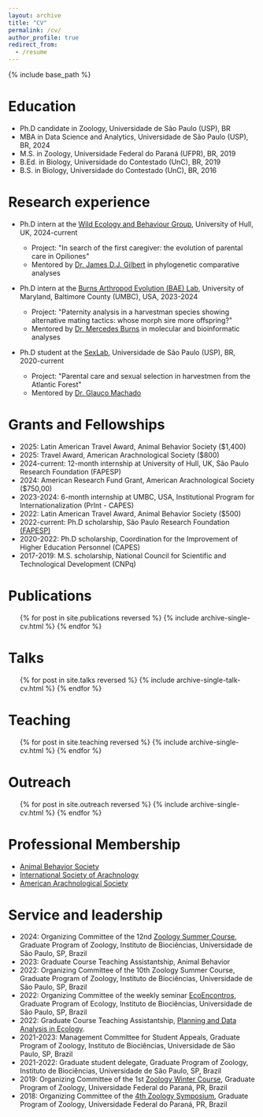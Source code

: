 ```yaml
---
layout: archive
title: "CV"
permalink: /cv/
author_profile: true
redirect_from:
  - /resume
---
```


{% include base_path %}

Education
======
* Ph.D candidate in Zoology, Universidade de São Paulo (USP), BR
* MBA in Data Science and Analytics, Universidade de São Paulo (USP), BR, 2024
* M.S. in Zoology, Universidade Federal do Paraná (UFPR), BR, 2019
* B.Ed. in Biology, Universidade do Contestado (UnC), BR, 2019
* B.S. in Biology, Universidade do Contestado (UnC), BR, 2016

Research experience
======
* Ph.D intern at the [Wild Ecology and Behaviour Group](https://wildecolhull.netlify.app/), University of Hull, UK, 2024-current
  * Project: "In search of the first caregiver: the evolution of parental care in Opiliones"
  * Mentored by [Dr. James D.J. Gilbert](https://scholar.google.com/citations?hl=en&user=FfSty4EAAAAJ) in phylogenetic comparative analyses

* Ph.D intern at the [Burns Arthropod Evolution (BAE) Lab](https://burnslab.umbc.edu/), University of Maryland, Baltimore County (UMBC), USA, 2023-2024
  * Project: "Paternity analysis in a harvestman species showing alternative mating tactics: whose morph sire more offspring?"
  * Mentored by [Dr. Mercedes Burns](https://scholar.google.com/citations?user=cTGdXOwAAAAJ&hl=en) in molecular and bioinformatic analyses

* Ph.D student at the [SexLab](https://g-spotlab.weebly.com/), Universidade de São Paulo (USP), BR, 2020-current
  * Project: "Parental care and sexual selection in harvestmen from the Atlantic Forest"
  * Mentored by [Dr. Glauco Machado](https://scholar.google.com/citations?hl=en&user=FMfUMyMAAAAJ&view_op=list_works&sortby=pubdate)
  
Grants and Fellowships
======
* 2025: Latin American Travel Award, Animal Behavior Society ($1,400)
* 2025: Travel Award, American Arachnological Society ($800)
* 2024-current: 12-month internship at University of Hull, UK, São Paulo Research Foundation (FAPESP)
* 2024: American Research Fund Grant, American Arachnological Society ($750,00)
* 2023-2024: 6-month internship at UMBC, USA, Institutional Program for Internationalization (PrInt - CAPES)
* 2022: Latin American Travel Award, Animal Behavior Society ($500)
* 2022-current: Ph.D scholarship, São Paulo Research Foundation [(FAPESP)](https://bv.fapesp.br/pt/pesquisador/721096/lais-aline-grossel/)
* 2020-2022: Ph.D scholarship, Coordination for the Improvement of Higher Education Personnel (CAPES)
* 2017-2019: M.S. scholarship, National Council for Scientific and Technological Development (CNPq)

Publications
======
  <ul>{% for post in site.publications reversed %}
    {% include archive-single-cv.html %}
  {% endfor %}</ul>
  
Talks
======
  <ul>{% for post in site.talks reversed %}
    {% include archive-single-talk-cv.html  %}
  {% endfor %}</ul>
  
Teaching
======
  <ul>{% for post in site.teaching reversed %}
    {% include archive-single-cv.html %}
  {% endfor %}</ul>

Outreach
======
  <ul>{% for post in site.outreach reversed %}
    {% include archive-single-cv.html %}
  {% endfor %}</ul>

Professional Membership
======
* [Animal Behavior Society](https://www.animalbehaviorsociety.org/web/index.php)
* [International Society of Arachnology](https://arachnology.org/)
* [American Arachnological Society](https://www.americanarachnology.org/home/)
  
Service and leadership
======
* 2024: Organizing Committee of the 12nd [Zoology Summer Course](https://sites.google.com/site/cursodeveraoemzoologia/), Graduate Program of Zoology, Instituto de Biociências, Universidade de São Paulo, SP, Brazil
* 2023: Graduate Course Teaching Assistantship, Animal Behavior
* 2022: Organizing Committee of the 10th Zoology Summer Course, Graduate Program of Zoology, Instituto de Biociências, Universidade de São Paulo, SP, Brazil
* 2022: Organizing Committee of the weekly seminar [EcoEncontros](https://ecoencontros.ib.usp.br/), Graduate Program of Ecology, Instituto de Biociências, Universidade de São Paulo, SP, Brazil
* 2022: Graduate Course Teaching Assistantship, [Planning and Data Analysis in Ecology](http://labtrop.ib.usp.br/doku.php?id=cursos:planeco:start).
* 2021-2023: Management Committee for Student Appeals, Graduate Program of Zoology, Instituto de Biociências, Universidade de São Paulo, SP, Brazil
* 2021-2022: Graduate student delegate, Graduate Program of Zoology, Instituto de Biociências, Universidade de São Paulo, SP, Brazil
* 2019: Organizing Committee of the 1st [Zoology Winter Course](https://doity.com.br/cizooufpr), Graduate Program of Zoology, Universidade Federal do Paraná, PR, Brazil
* 2018: Organizing Committee of the [4th Zoology Symposium](https://bio.ufpr.br/blog/noticias/ppg-zoologia-promove-intercambio-cientifico-em-simposio/), Graduate Program of Zoology, Universidade Federal do Paraná, PR, Brazil
